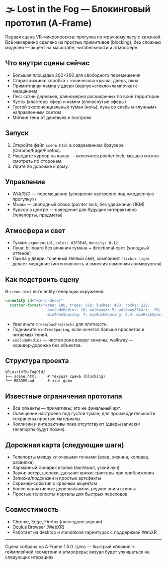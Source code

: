 # 🌫️ Lost in the Fog — Блокинговый прототип (A‑Frame)

Первая сцена VR‑микропроекта: прогулка по мрачному лесу с хижиной. Всё намеренно сделано из простых примитивов (blocking), без сложных моделей — акцент на масштабе, читабельности и атмосфере.

## Что внутри сцены сейчас

- Большая площадка 200×200 для свободного перемещения
- Старая хижина: коробка + коническая крыша, дверь, окна
- Примитивная лампа у двери (корпус+стекло+лампочка) c мерцанием
- Лес: сотни деревьев, равномерно раскиданных по всей территории
- Кусты (кластеры сфер) и камни (сплюснутые сферы)
- Густой экспоненциальный туман (ночь), луна со слабым «лунным» направленным светом
- Мягкие тени от деревьев и построек

## Запуск

1) Откройте файл `scene.html` в современном браузере (Chrome/Edge/Firefox).  
2) Наведите курсор на канву — включится pointer lock, мышью можно смотреть по сторонам.  
3) Идите по дорожке к дому.

## Управление

- W/A/S/D — перемещение (ускорение настроено под «медленную прогулку»)  
- Мышь — свободный обзор (pointer lock, без удержания ЛКМ)  
- Курсор в центре — наведение для будущих интерактивов (телепорты, предметы)

## Атмосфера и свет

- Туман: `exponential`, `color: #2F3E46`, `density: 0.12`  
- Луна: billboard без влияния тумана + directional‑свет (холодный оттенок)  
- Лампа у двери: точечный тёплый свет, компонент `flicker-light` делает мерцание (интенсивность и эмиссия лампочки анимируются)

## Как подстроить сцену

В `scene.html` есть entity генерации окружения:
```html
<a-entity id="world-decor"
  scatter-forest="area: 180; trees: 560; bushes: 400; rocks: 220;
                   excludeRadius: 18; walkwayX: 5; walkwayZStart: -50; walkwayZEnd: 30;
                   minTreeSpacing: 7; minBushSpacing: 2.4; minRockSpacing: 2.0"></a-entity>
```
- Увеличьте `trees`/`bushes`/`rocks` для плотности.  
- Поднимите `minTreeSpacing`, если хочется больше просветов и читаемых теней.  
- `excludeRadius` — чистая зона вокруг хижины; walkway — коридор‑дорожка без объектов.

## Структура проекта

```
VRLostInTheFogOld/
├── scene.html     # текущая сцена (blocking)
└── README.md      # этот файл
```

## Известные ограничения прототипа

- Все объекты — примитивы; это не финальный арт.  
- Освещение настроено под густой туман; для производительности сохранены простые материалы.  
- Коллизии и интерактивы пока отсутствуют (дверь/записки/телепорты будут позже).

## Дорожная карта (следующие шаги)

- Телепорты между ключевыми точками (вход, хижина, колодец, развилка)  
- Карманный фонарик игрока (вкл/выкл, узкий луч)  
- Звуки: ветер, шорохи, дальние крики; триггеры при приближении  
- Записки/подсказки и простые артефакты  
- Скример‑события с красным акцентом  
- Более вариативные деревья/камни, редкие пни и стволы  
- Простые телепорты‑порталы для быстрых переходов

## Совместимость

- Chrome, Edge, Firefox (последние версии)  
- Oculus Browser (WebXR)  
- Работает на desktop и standalone гарнитурах c поддержкой WebXR

---

Сцена собрана на A‑Frame 1.5.0. Цель — быстрый «блокинг» геймплейной геометрии и атмосферы; визуал будет улучшаться на следующих итерациях.

